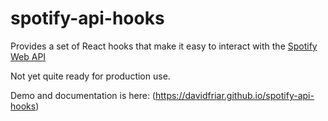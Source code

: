 # spotify-api-hooks

Provides a set of React hooks that make it easy to interact with the [Spotify Web API](https://developer.spotify.com/documentation/web-api/reference/#/)


Not yet quite ready for production use.

Demo and documentation is here: (https://davidfriar.github.io/spotify-api-hooks)

